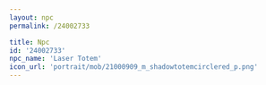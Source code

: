```yaml
---
layout: npc
permalink: /24002733

title: Npc
id: '24002733'
npc_name: 'Laser Totem'
icon_url: 'portrait/mob/21000909_m_shadowtotemcirclered_p.png'
---
```

